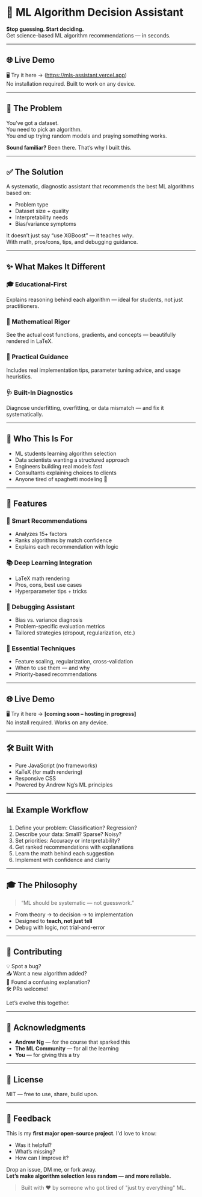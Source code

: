 # 🧠 ML Algorithm Decision Assistant

**Stop guessing. Start deciding.**  
Get science-based ML algorithm recommendations — in seconds.

---

## 🌐 Live Demo

🖥️ Try it here → (https://mls-assistant.vercel.app)  
No installation required. Built to work on any device.

---

## 🤯 The Problem

You’ve got a dataset.  
You need to pick an algorithm.  
You end up trying random models and praying something works.  

**Sound familiar?** Been there. That’s why I built this.

---

## ✅ The Solution

A systematic, diagnostic assistant that recommends the best ML algorithms based on:

- Problem type
- Dataset size + quality
- Interpretability needs
- Bias/variance symptoms

It doesn’t just say “use XGBoost” — it teaches *why*.  
With math, pros/cons, tips, and debugging guidance.

---

## ✨ What Makes It Different

### 🎓 Educational-First
Explains reasoning behind each algorithm — ideal for students, not just practitioners.

### 🧮 Mathematical Rigor
See the actual cost functions, gradients, and concepts — beautifully rendered in LaTeX.

### 🔧 Practical Guidance
Includes real implementation tips, parameter tuning advice, and usage heuristics.

### 🩺 Built-In Diagnostics
Diagnose underfitting, overfitting, or data mismatch — and fix it systematically.

---

## 👥 Who This Is For

- ML students learning algorithm selection
- Data scientists wanting a structured approach
- Engineers building real models fast
- Consultants explaining choices to clients
- Anyone tired of spaghetti modeling 🍝

---

## 🚀 Features

### 🎯 Smart Recommendations
- Analyzes 15+ factors
- Ranks algorithms by match confidence
- Explains each recommendation with logic

### 📚 Deep Learning Integration
- LaTeX math rendering
- Pros, cons, best use cases
- Hyperparameter tips + tricks

### 🧠 Debugging Assistant
- Bias vs. variance diagnosis
- Problem-specific evaluation metrics
- Tailored strategies (dropout, regularization, etc.)

### 🧰 Essential Techniques
- Feature scaling, regularization, cross-validation
- When to use them — and why
- Priority-based recommendations

---

## 🌐 Live Demo
🖥️ Try it here → **[coming soon – hosting in progress]**  
No install required. Works on any device.

---

## 🛠️ Built With

- Pure JavaScript (no frameworks)
- KaTeX (for math rendering)
- Responsive CSS
- Powered by Andrew Ng’s ML principles

---

## 📊 Example Workflow

1. Define your problem: Classification? Regression?
2. Describe your data: Small? Sparse? Noisy?
3. Set priorities: Accuracy or interpretability?
4. Get ranked recommendations with explanations
5. Learn the math behind each suggestion
6. Implement with confidence and clarity

---

## 🎓 The Philosophy

> “ML should be systematic — not guesswork.”

- From theory → to decision → to implementation
- Designed to **teach, not just tell**
- Debug with logic, not trial-and-error

---

## 🤝 Contributing

💡 Spot a bug?  
📥 Want a new algorithm added?  
📘 Found a confusing explanation?  
🛠 PRs welcome!

Let’s evolve this together.

---

## 🙏 Acknowledgments

- **Andrew Ng** — for the course that sparked this  
- **The ML Community** — for all the learning  
- **You** — for giving this a try

---

## 📄 License

MIT — free to use, share, build upon.

---

## 💬 Feedback

This is my **first major open-source project**. I'd love to know:

- Was it helpful?
- What’s missing?
- How can I improve it?

Drop an issue, DM me, or fork away.  
**Let’s make algorithm selection less random — and more reliable.**

> Built with ❤️ by someone who got tired of "just try everything" ML.
